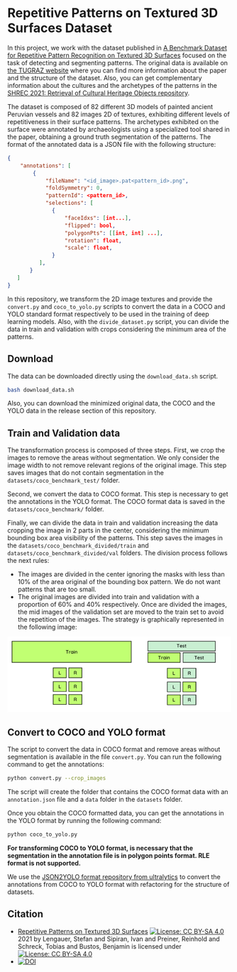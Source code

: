 # Repetitive Patterns on Textured 3D Surfaces Dataset

In this project, we work with the dataset published in [A Benchmark Dataset for Repetitive Pattern Recognition on Textured 3D Surfaces](https://diglib.eg.org/handle/10.1111/cgf14352) focused on the task of detecting and segmenting patterns. The original data is available on [the TUGRAZ website](https://datasets.cgv.tugraz.at/pattern-benchmark/) where you can find more information about the paper and the structure of the dataset. Also, you can get complementary information about the cultures and the archetypes of the patterns in the [SHREC 2021: Retrieval of Cultural Heritage Objects repository](https://github.com/ivansipiran/shrec2021-cultural-heritage).

The dataset is composed of 82 different 3D models of painted ancient Peruvian vessels and 82 images 2D of textures, exhibiting different levels of repetitiveness in their surface patterns. The archetypes exhibited on the surface were annotated by archaeologists using a specialized tool shared in the paper, obtaining a ground truth segmentation of the patterns. The format of the annotated data is a JSON file with the following structure:

```json
{
    "annotations": [
        {
            "fileName": "<id_image>.pat<pattern_id>.png",
            "foldSymmetry": 0,
            "patternId": <pattern_id>,
            "selections": [
              {
                  "faceIdxs": [int...],
                  "flipped": bool,
                  "polygonPts": [[int, int] ...],
                  "rotation": float,
                  "scale": float,
              }
          ],
       }
   ]
}
```

In this repository, we transform the 2D image textures and provide the `convert.py` and `coco_to_yolo.py` scripts to convert the data in a COCO and YOLO standard format respectively to be used in the training of deep learning models. Also, with the `divide_dataset.py` script, you can divide the data in train and validation with crops considering the minimum area of the patterns.

## Download

The data can be downloaded directly using the `download_data.sh` script. 

```bash
bash download_data.sh
```
Also, you can download the minimized original data, the COCO and the YOLO data in the release section of this repository.

## Train and Validation data

The transformation process is composed of three steps. First, we crop the images to remove the areas without segmentation. We only consider the image width to not remove relevant regions of the original image. This step saves images that do not contain segmentation in the `datasets/coco_benchmark_test/` folder.

Second, we convert the data to COCO format. This step is necessary to get the annotations in the YOLO format. The COCO format data is saved in the `datasets/coco_benchmark/` folder.

Finally, we can divide the data in train and validation increasing the data cropping the image in 2 parts in the center, considering the minimum bounding box area visibility of the patterns. This step saves the images in the `datasets/coco_benchmark_divided/train` and `datasets/coco_benchmark_divided/val` folders. The division process follows the next rules:

* The images are divided in the center ignoring the masks with less than 10% of the area original of the bounding box pattern. We do not want patterns that are too small. 
* The original images are divided into train and validation with a proportion of 60% and 40% respectively. Once are divided the images, the mid images of the validation set are moved to the train set to avoid the repetition of the images. The strategy is graphically represented in the following image:

![Division process](./images/division_process.png)

## Convert to COCO and YOLO format

The script to convert the data in COCO format and remove areas without segmentation is available in the file `convert.py`. You can run the following command to get the annotations:

```bash
python convert.py --crop_images
```

The script will create the folder that contains the COCO format data with an `annotation.json` file and a `data` folder in the `datasets` folder.

Once you obtain the COCO formatted data, you can get the annotations in the YOLO format by running the following command:

```bash
python coco_to_yolo.py
```
**For transforming COCO to YOLO format, is necessary that the segmentation in the annotation file is in polygon points format. RLE format is not supported.** 

We use the [JSON2YOLO format repository from ultralytics](https://github.com/ultralytics/JSON2YOLO.git) to convert the annotations from COCO to YOLO format with refactoring for the structure of datasets.

## Citation

* [Repetitive Patterns on Textured 3D Surfaces](https://datasets.cgv.tugraz.at/pattern-benchmark/) [![License: CC BY-SA 4.0](https://licensebuttons.net/l/by-sa/4.0/80x15.png)](https://creativecommons.org/licenses/by-sa/4.0/) 2021 by Lengauer, Stefan and Sipiran, Ivan and Preiner, Reinhold and Schreck, Tobias and Bustos, Benjamin is licensed under [![License: CC BY-SA 4.0](https://img.shields.io/badge/License-CC_BY--SA_4.0-lightgrey.svg)](https://creativecommons.org/licenses/by-sa/4.0/)
* [![DOI](https://zenodo.org/badge/186122711.svg)](https://zenodo.org/badge/latestdoi/186122711)